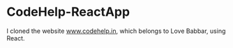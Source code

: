 # CodeHelp-ReactApp
I cloned the website www.codehelp.in, which belongs to Love Babbar, using React.
